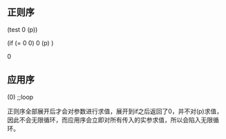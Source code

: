 正则序
---
(test 0 (p))

(if (= 0 0)
  0
  (p)
)

0

应用序
---
(0)  ;;loop





正则序全部展开后才会对参数进行求值，展开到if之后返回了0，并不对(p)求值，因此不会无限循环，而应用序会立即对所有传入的实参求值，所以会陷入无限循环。
